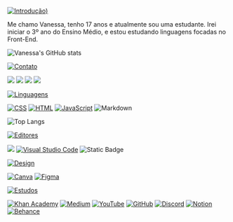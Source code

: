 [![Introdução](https://readme-typing-svg.demolab.com?font=Fira+Code&pause=1000&center=falso&vCenter=falso&repeat=verdadeiro&random=falso&width=435&lines=Ol%C3%A1!+Bem-vindos+ao+meu+perfil+%3A))](https://git.io/typing-svg)

Me chamo Vanessa, tenho 17 anos e atualmente sou uma estudante. Irei iniciar o 3º ano do Ensino Médio, e estou estudando linguagens focadas no Front-End. 

![Vanessa's GitHub stats](https://github-readme-stats.vercel.app/api?username=vanessa-girliem&theme=dark&show_icons=true)
 
<div> 

[![Contato](https://readme-typing-svg.demolab.com?font=Fira+Code&pause=1000&center=falso&vCenter=falso&repeat=verdadeiro&random=falso&width=435&lines=%F0%9F%93%AB+Contato)](https://git.io/typing-svg)
 
  <a href="https://www.linkedin.com/in/vanessa-leite-22a28a2b1" target="_blank"><img src="https://custom-icon-badges.demolab.com/badge/LinkedIn-0A66C2?logo=linkedin-white&logoColor=fff" target="_blank"></a> 
  <a href = "mailto: vanessabsleite173@gmail.com"><img src="https://img.shields.io/badge/Gmail-D14836?logo=gmail&logoColor=white" target="_blank"></a>
  <a href = "https://profile.indeed.com/?hl=pt_BR&co=BR&from=gnav-menu-homepage)"><img src="https://img.shields.io/badge/Indeed-003A9B?logo=indeed&logoColor=fff" target="_blank"></a>
  <a href = "https://www.glassdoor.com.br/member/profile" target="_blank"><img src="https://img.shields.io/badge/Glassdor-%2300A162?style=flat&logo=Glassdoor&logoColor=%23b2fd9c" target="_blank"></a>

  
</div>

<div> 

[![Linguagens](https://readme-typing-svg.demolab.com?font=Fira+Code&pause=1000&center=falso&vCenter=falso&repeat=verdadeiro&random=falso&width=435&lines=%F0%9F%91%A9%E2%80%8D%F0%9F%92%BB+Linguagens+de+Programa%C3%A7%C3%A3o)](https://git.io/typing-svg)

[![CSS](https://img.shields.io/badge/CSS-1572B6?logo=css3&logoColor=fff)](#)  [![HTML](https://img.shields.io/badge/HTML-%23E34F26.svg?logo=html5&logoColor=white)](#) 
[![JavaScript](https://img.shields.io/badge/JavaScript-F7DF1E?logo=javascript&logoColor=000)](#) ![Markdown](https://img.shields.io/badge/Makrdown-%23000000?style=flat&logo=Markdown)


![Top Langs](https://github-readme-stats.vercel.app/api/top-langs/?username=vanessa-girliem&icons=true&theme=dark&layout=compact)

</div> 

<div> 

[![Editores](https://readme-typing-svg.demolab.com?font=Fira+Code&pause=1000&center=falso&vCenter=falso&repeat=verdadeiro&random=falso&width=435&lines=%F0%9F%93%91Editores+de+C%C3%B3digo)](https://git.io/typing-svg)

<a href="https://scratch.mit.edu/users/Nessabsl42" target="_blank"><img src="https://img.shields.io/badge/Scratch-4D97FF?logo=scratch&logoColor=fff" target="_blank"></a> 
[![Visual Studio Code](https://custom-icon-badges.demolab.com/badge/Visual%20Studio%20Code-0078d7.svg?logo=vsc&logoColor=white)](#) ![Static Badge](https://img.shields.io/badge/P5.js-black?style=flat&logo=p5dotjs)

</div> 

<div> 

[![Design](https://readme-typing-svg.demolab.com?font=Fira+Code&pause=1000&center=falso&vCenter=falso&repeat=verdadeiro&random=falso&width=435&lines=%F0%9F%8E%A8+Programas+de+Design)](https://git.io/typing-svg)

[![Canva](https://img.shields.io/badge/Canva-%2300C4CC.svg?&logo=Canva&logoColor=white)](#)  [![Figma](https://img.shields.io/badge/Figma-F24E1E?logo=figma&logoColor=white)](#)

</div> 

<div>

[![Estudos](https://readme-typing-svg.demolab.com?font=Fira+Code&pause=1000&center=falso&vCenter=falso&repeat=verdadeiro&random=falso&width=435&lines=%F0%9F%93%9A+Estudo+atrav%C3%A9s%3A+)](https://git.io/typing-svg) 

[![Khan Academy](https://img.shields.io/badge/Khan%20Academy-14BF96?logo=khanacademy&logoColor=fff)](#) [![Medium](https://img.shields.io/badge/Medium-black?logo=medium&logoColor=white)](#) 
[![YouTube](https://img.shields.io/badge/YouTube-%23FF0000.svg?logo=YouTube&logoColor=white)](#) [![GitHub](https://img.shields.io/badge/GitHub-%23121011.svg?logo=github&logoColor=white)](#) [![Discord](https://img.shields.io/badge/Discord-%235865F2.svg?&logo=discord&logoColor=white)](#) [![Notion](https://img.shields.io/badge/Notion-000?logo=notion&logoColor=fff)](#) [![Behance](https://img.shields.io/badge/Behance-0054F7?logo=behance&logoColor=white)](#)

</div>

